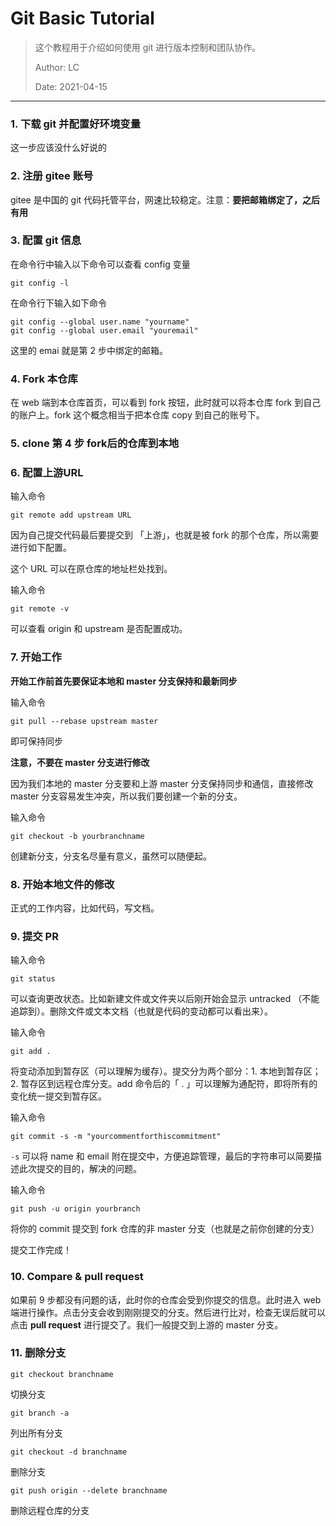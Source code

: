 # Git Basic Tutorial

> 这个教程用于介绍如何使用 git 进行版本控制和团队协作。
>
> Author: LC
>
> Date: 2021-04-15



---



### 1. 下载 git 并配置好环境变量

这一步应该没什么好说的



### 2. 注册 gitee 账号

gitee 是中国的 git 代码托管平台，网速比较稳定。注意：**要把邮箱绑定了，之后有用**



### 3. 配置 git 信息
在命令行中输入以下命令可以查看 config 变量

```
git config -l
```


在命令行下输入如下命令

```
git config --global user.name "yourname"
git config --global user.email "youremail"
```

这里的 emai 就是第 2 步中绑定的邮箱。



### 4. Fork 本仓库

在 web 端到本仓库首页，可以看到 fork 按钮，此时就可以将本仓库 fork 到自己的账户上。fork 这个概念相当于把本仓库 copy 到自己的账号下。



### 5. clone 第 4 步 fork后的仓库到本地



### 6. 配置上游URL

输入命令

```
git remote add upstream URL
```

因为自己提交代码最后要提交到 「上游」，也就是被 fork 的那个仓库，所以需要进行如下配置。

这个 URL 可以在原仓库的地址栏处找到。

输入命令

```
git remote -v
```

可以查看 origin 和 upstream 是否配置成功。



### 7. 开始工作

**开始工作前首先要保证本地和 master 分支保持和最新同步**

输入命令

```
git pull --rebase upstream master
```

即可保持同步



**注意，不要在 master 分支进行修改**

因为我们本地的 master 分支要和上游 master 分支保持同步和通信，直接修改master 分支容易发生冲突，所以我们要创建一个新的分支。

输入命令

```
git checkout -b yourbranchname
```

创建新分支，分支名尽量有意义，虽然可以随便起。



### 8. 开始本地文件的修改

正式的工作内容，比如代码，写文档。



### 9. 提交 PR

输入命令

```
git status
```

可以查询更改状态。比如新建文件或文件夹以后刚开始会显示 untracked （不能追踪到）。删除文件或文本文档（也就是代码的变动都可以看出来）。

输入命令

```
git add .
```

将变动添加到暂存区（可以理解为缓存）。提交分为两个部分：1. 本地到暂存区；2. 暂存区到远程仓库分支。add 命令后的「 . 」可以理解为通配符，即将所有的变化统一提交到暂存区。

输入命令

```
git commit -s -m "yourcommentforthiscommitment"
```

`-s` 可以将 name 和 email 附在提交中，方便追踪管理，最后的字符串可以简要描述此次提交的目的，解决的问题。

输入命令

```
git push -u origin yourbranch 
```

将你的 commit 提交到 fork 仓库的非 master 分支（也就是之前你创建的分支）

提交工作完成！



### 10. Compare & pull request

如果前 9 步都没有问题的话，此时你的仓库会受到你提交的信息。此时进入 web 端进行操作。点击分支会收到刚刚提交的分支。然后进行比对，检查无误后就可以点击 **pull request** 进行提交了。我们一般提交到上游的 master 分支。



### 11. 删除分支

```
git checkout branchname
```

切换分支

```
git branch -a
```

列出所有分支

```
git checkout -d branchname
```

删除分支

```
git push origin --delete branchname
```

删除远程仓库的分支